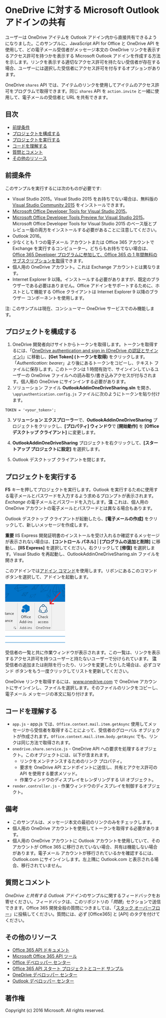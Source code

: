 # <a name="microsoft-outlook-add-in-sharing-to-onedrive"></a>OneDrive に対する Microsoft Outlook アドインの共有

ユーザーは OneDrive アイテムを Outlook アドイン内から直接共有できるようになりました。このサンプルに、JavaScript API for Office と OneDrive API を使用して、どの電子メール受信者がメッセージ本文の OneDrive リンクを表示するアクセス許可を持つかを表示する Microsoft Outlook アドインを作成する方法を示します。リンクを表示する適切なアクセス許可を持たない受信者が存在する場合、ユーザーには選択した受信者にアクセス許可を付与するオプションがあります。

OneDrive `shares` API では、アイテムのリンクを使用してアイテムのアクセス許可をプログラムで取得できます。同じ `shares` API を `action.invite` と一緒に使用して、電子メールの受信者と URL を共有できます。


## <a name="table-of-contents"></a>目次

* [前提条件](#prerequisites)
* [プロジェクトを構成する](#configure-the-project)
* [プロジェクトを実行する](#run-the-project)
* [コードを理解する](#understand-the-code)
* [質問とコメント](#questions-and-comments)
* [その他のリソース](#additional-resources)

## <a name="prerequisites"></a>前提条件

このサンプルを実行するには次のものが必要です:

* Visual Studio 2015。Visual Studio 2015 をお持ちでない場合は、無料版の [Visual Studio Community 2015](http://aka.ms/vscommunity2015) をインストールできます。 
* [Microsoft Office Developer Tools for Visual Studio 2015](http://aka.ms/officedevtoolsforvs2015)。
* [Microsoft Office Developer Tools Preview for Visual Studio 2015](http://www.microsoft.com/en-us/download/details.aspx?id=49972)。Microsoft Office Developer Tools for Visual Studio 2015 のベース版とプレビュー版の両方をインストールする必要があることに注意してください。
* Outlook 2016。
* 少なくとも 1 つの電子メール アカウントまたは Office 365 アカウントで Exchange を実行するコンピューター。どちらもお持ちでない場合は、[Office 365 Developer プログラムに参加して、Office 365 の 1 年間無料のサブスクリプションを取得](https://aka.ms/devprogramsignup)できます。
* 個人用の OneDrive アカウント。これは Exchange アカウントとは異なります。
* Internet Explorer 9 以降。インストールする必要がありますが、既定のブラウザーである必要はありません。Office アドインをサポートするために、ホストとして機能する Office クライアントは Internet Explorer 9 以降のブラウザー コンポーネントを使用します。

注: このサンプルは現在、コンシューマー OneDrive サービスでのみ機能します。 

## <a name="configure-the-project"></a>プロジェクトを構成する

1. OneDrive 開発者向けサイトからトークンを取得します。トークンを取得するには、「[OneDrive authentication and sign in (OneDrive の認証とサインイン)](https://dev.onedrive.com/auth/msa_oauth.htm)」に移動し、**[Get Token] (トークンを取得)** をクリックします。「_Authentication: bearer_」より後にあるトークンをコピーし、テキスト ファイルに保存します。このトークンは 1 時間有効で、サインインしているユーザーの OneDrive ファイルへの読み取り/書き込みアクセスが付与されます。個人用の OneDrive にサインインする必要があります。
2. ソリューション ファイル **OutlookAddinOneDriveSharing.sln** を開き、`\app\authentication.config.js` ファイルに次のようにトークンを貼り付けます。
```
TOKEN = '<your_token>';
```
3. **ソリューション エクスプローラー**で、**OutlookAddinOneDriveSharing** プロジェクトをクリックし、**[プロパティ] ウィンドウ**で **[開始動作]** を **[Office デスクトップ クライアント]** に変更します。

4. **OutlookAddinOneDriveSharing** プロジェクトを右クリックして、**[スタートアップ プロジェクトに設定]** を選択します。
5. Outlook デスクトップ クライアントを閉じます。

## <a name="run-the-project"></a>プロジェクトを実行する

**F5** キーを押してプロジェクトを実行します。Outlook を実行するために使用する電子メールとパスワードを入力するよう求めるプロンプトが表示されます。_Exchange_ の電子メールとパスワードを入力します。**注** これは、個人用の OneDrive アカウントの電子メールとパスワードとは異なる場合もあります。 

Outlook デスクトップ クライアントが起動したら、**[電子メールの作成]** をクリックして、新しいメッセージを作成します。

**重要** IIS Express 開発証明書のインストールを受け入れるか確認するメッセージが表示されない場合は、**[コントロール パネル]** | **[プログラムの追加と削除]** に移動し、**[IIS Express]** を選択してください。右クリックして **[修復]** を選択します。Visual Studio を再起動し、OutlookAddinOneDriveSharing.sln ファイルを開きます。

このアドインでは[アドイン コマンド](https://msdn.microsoft.com/EN-US/library/office/mt267547.aspx)を使用します。リボンにあるこのコマンド ボタンを選択して、アドインを起動します。

![アクセスを確認するリボン上のコマンド ボタン](../readme-images/commandbutton.PNG)

受信者の一覧と共に作業ウィンドウが表示されます。この一覧は、リンクを表示するアクセス許可を持つユーザーと持たないユーザーで分けられています。 **注** 受信者の追加または削除を行ったり、リンクを変更したりした場合は、必ずコマンド ボタンをもう一度クリックしてリストを更新してください。 

OneDrive リンクを取得するには、www.onedrive.com で OneDrive アカウントにサインインし、ファイルを選択します。そのファイルのリンクをコピーし、電子メール メッセージの本文に貼り付けます。

## <a name="understand-the-code"></a>コードを理解する

* `app.js` - app.js では、`Office.context.mail.item.getAsync` 使用してメッセージから受信者を取得することによって、受信者のグローバル オブジェクトが作成されます。`Office.context.mail.item.body.getAsync` でも、リンクは同じ方法で取得されます。
* `onedrive.share.service.js` - OneDrive API への要求を処理するオブジェクト。このオブジェクトには、以下が含まれます。
    - リンクをメンテナンスするためのリンク プロパティ。
    - 要求を OneDrive API エンドポイントに送信し、共有とアクセス許可の API を使用する要求メソッド。
    - 作業ウィンドウのディスプレイをレンダリングする UI オブジェクト。
* `render.controller.js` - 作業ウィンドウのディスプレイを制御するオブジェクト。 

## <a name="remarks"></a>備考

* このサンプルは、メッセージ本文の最初のリンクのみをチェックします。
* 個人用の OneDrive アカウントを使用してトークンを取得する必要があります。
* 個人用の OneDrive アカウントに Outlook アカウントを使用していて、そのアカウントが Office 365 に移行されていない場合、共有は機能しない場合があります。電子メール アカウントが移行されているかを確認するには、Outlook.com にサインインします。左上隅に Outlook.com と表示される場合、移行されていません。

## <a name="questions-and-comments"></a>質問とコメント

*OneDrive と共有する Outlook アドイン*のサンプルに関するフィードバックをお寄せください。フィードバックは、このリポジトリの「*問題*」セクションで送信できます。Office 365 開発全般の質問につきましては、「[スタック オーバーフロー](http://stackoverflow.com/questions/tagged/Office365+API)」に投稿してください。質問には、必ず [Office365] と [API] のタグを付けてください。

## <a name="additional-resources"></a>その他のリソース

* [Office 365 API ドキュメント](http://msdn.microsoft.com/office/office365/howto/platform-development-overview)
* [Microsoft Office 365 API ツール](https://visualstudiogallery.msdn.microsoft.com/a15b85e6-69a7-4fdf-adda-a38066bb5155)
* [Office デベロッパー センター](http://dev.office.com/)
* [Office 365 API スタート プロジェクトとコード サンプル](http://msdn.microsoft.com/en-us/office/office365/howto/starter-projects-and-code-samples)
* [OneDrive デベロッパー センター](http://dev.onedrive.com)
* [Outlook デベロッパー センター](http://dev.outlook.com)

## <a name="copyright"></a>著作権
Copyright (c) 2016 Microsoft. All rights reserved.

